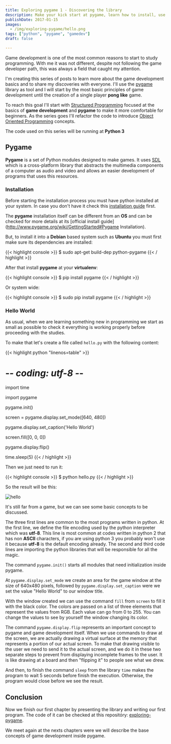 ```yaml
---
title: Exploring pygame 1 - Discovering the library
description: Make your kick start at pygame, learn how to install, use and write your first program with the pygame library
publishDate: 2017-01-15
images:
  - /img/exploring-pygame/hello.png
tags: ["python", "pygame", "gamedev"]
draft: false

---
```


Game development is one of the most common reasons to start to study programming. With me it was not different, despite not following the game developer path, this was always a field that caught my attention.

I'm creating this series of posts to learn more about the game development basics and to share my discoveries with everyone. I'll use the [pygame](http://www.pygame.org/) library as tool and I will start by the most basic principles of game development until the creation of a single player **pong like** game.

To reach this goal I'll start with [Structured Programming](https://en.wikipedia.org/wiki/Structured_programming) focused at the basics of **game development** and **pygame** to make it more comfortable for beginners. As the series goes I'll refactor the code to introduce [Object Oriented Programming](https://en.wikipedia.org/wiki/Object-oriented_programming) concepts.

The code used on this series will be running at **Python 3**

## Pygame

**Pygame** is a set of Python modules designed to make games. It uses [SDL](https://www.libsdl.org/) which is a cross-platform library that abstracts the multimedia components of a computer as audio and video and allows an easier development of programs that uses this resources.

### Installation

Before starting the installation process you must have python installed at your system. In case you don't have it check this [installation guide](https://docs.python-guide.org/starting/installation/) first.

The **pygame** installation itself can be different from an **OS** and can be checked for more details at its [official install guide](http://www.pygame.org/wiki/GettingStarted#Pygame Installation).

But, to install it into a **Debian** based system such as **Ubuntu** you must first make sure its dependencies are installed:

{{< highlight console >}}
$ sudo apt-get build-dep python-pygame
{{< / highlight >}}

After that install **pygame** at your **virtualenv**:

{{< highlight console >}}
$ pip install pygame
{{< / highlight >}}

Or system wide:

{{< highlight console >}}
$ sudo pip install pygame
{{< / highlight >}}

### Hello World

As usual, when we are learning something new in programming we start as small as possible to check it everything is working properly before proceeding with the studies.

To make that let's create a file called `hello.py` with the following content:

{{< highlight python "linenos=table" >}}
# -*- coding: utf-8 -*-

import time

import pygame

pygame.init()

screen = pygame.display.set_mode([640, 480])

pygame.display.set_caption('Hello World')

screen.fill([0, 0, 0])

pygame.display.flip()

time.sleep(5)
{{< / highlight >}}

Then we just need to run it:

{{< highlight console >}}
$ python hello.py
{{< / highlight >}}

So the result will be this:

![hello](/img/exploring-pygame/hello.png)

It's still far from a game, but we can see some basic concepts to be discussed.

The three first lines are common to the most programs written in python. At the first line, we define the file encoding used by the python interpreter which was **utf-8**. This line is most common at codes written in python 2 that has non **ASCII** characters, if you are using python 3 you probably won't use it because **utf-8** is the default encoding already. The second and third code lines are importing the python libraries that will be responsible for all the magic.

The command `pygame.init()` starts all modules that need initialization inside pygame.

At `pygame.display.set_mode` we create an area for the game window at the size of 640x480 pixels, followed by `pygame.display.set_caption` were we set the value "Hello World" to our window title.

With the window created we can use the command `fill` from `screen` to fill it with the black color. The colors are passed on a list of three elements that represent the values from RGB. Each value can go from 0 to 255. You can change the values to see by yourself the window changing its color.

The command `pygame.display.flip` represents an important concept to pygame and game development itself. When we use commands to draw at the screen, we are actually drawing a  virtual surface at the memory that represents a portion of our actual screen. To make that drawing visible to the user we need to send it to the actual screen, and we do it in these two separate steps to prevent from displaying incomplete frames to the user. It is like drawing at a board and then "flipping it" to people see what we drew.

And then, to finish the command `sleep` from the library `time` makes the program to wait 5 seconds before finish the execution. Otherwise, the program would close before we see the result.

## Conclusion

Now we finish our first chapter by presenting the library and writing our first program. The code of it can be checked at this repositóry: [exploring-pygame](https://github.com/humrochagf/exploring-pygame/tree/master/01-introduction).

We meet again at the nexts chapters were we will describe the base concepts of game development inside pygame.
